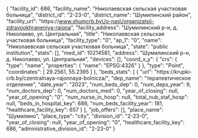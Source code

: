 {
    "facility_id": 686,
    "facility_name": "Николаевская сельская участковая больница",
    "district_id": "2-23-0",
    "district_name": "Шумилинский район",
    "facility_url": "https:\/\/www.shumcrb.by\/o-nas\/organizatsii-zdravookhraneniya-rajona",
    "facility_address": "Шумилинский р-н, д. Николаево, ул. Центральная",
    "title": "Николаевская сельская участковая больница",
    "facility_type": "0",
    "ap_1": "0",
    "name": "Николаевская сельская участковая больница",
    "state": "public institution",
    "stats": [],
    "med_id": 10214581,
    "address": "Шумилинский р-н, д. Николаево, ул. Центральная",
    "devices": [],
    "coord_x_y": {
        "crs": {
            "type": "name",
            "properties": {
                "name": "EPSG:4326"
            }
        },
        "type": "Point",
        "coordinates": [
            29.2561,
            55.2395
        ]
    },
    "beds_stats": [
        {
            "url": "https:\/\/krupki-crb.by\/czentralnaya-rajonnaya-bolnicza\/",
            "dep_name": "терапевтическое отделение",
            "date_year": "2023",
            "num_beds_dep": 0,
            "num_deps_year": 9,
            "num_doctors_dep": 0,
            "num_doctors_med": 0,
            "year_of_closing": null,
            "year_of_opening": "0",
            "num_nurse_in_hosp": null,
            "total_nub_staf_hosp": null,
            "beds_in_hospital_key": 686,
            "num_beds_facility_year": 181,
            "healthcare_facility_key": 657
        }
    ],
    "job_offers": [],
    "place_name": "Шумилино",
    "place_type": "city",
    "division_id": "2-23-0",
    "year_of_closing": null,
    "year_of_opening": "0",
    "healthcare_facility_key": 686,
    "administrative_division_id": "2-23-0"
}